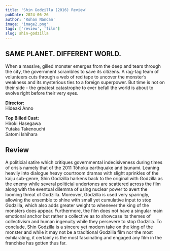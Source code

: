 ```yaml
---
title: 'Shin Godzilla (2016) Review'
pubDate: 2024-06-26
author: 'Rohan Nandan'
image: 'image2.png'
tags: ['review', 'film']
slug: shin-godzilla
---
```


## **SAME PLANET. DIFFERENT WORLD.**  
When a massive, gilled monster emerges from the deep and tears through the city, the government scrambles to save its citizens. A rag-tag team of volunteers cuts through a web of red tape to uncover the monster’s weakness and its mysterious ties to a foreign superpower. But time is not on their side - the greatest catastrophe to ever befall the world is about to evolve right before their very eyes.

**Director:**   
Hideaki Anno  

**Top Billed Cast:**      
Hiroki Hasegawa  
Yutaka Takenouchi  
Satomi Ishihara

## **Review**

A politicial satire which critiques governmental indecisiveness during times of crisis namely that of the 2011 Tōhoku earthquake and tsunami. Leaning heavily into dialogue heavy courtroom dramas with slight sprinkles of the kaiju sub-genre, Shin Godizilla harkens back to the original with Godzilla as the enemy while several politicial undertones are scattered across the film along with the eventual dilemma of using nuclear power to avert the looming threat of Godzilla. Moreover, Godzilla is used very sparingly, allowing the ensemble to shine with small yet cumulative input to stop Godzilla, which also adds greater weight to whenever the king of the monsters does appear. Furthermore, the film does not have a singular main emotional anchor but rather a collective as to showcase its themes of collectivism and human ingenuity while they persevere to stop Godzilla. To conclude, Shin Godzilla is a sincere yet modern take on the king of the monster and while it may not be a traditional Godzilla film nor the most exhilarating, it certainly is the most fascinating and engaged any film in the franchise has gotten thus far. 